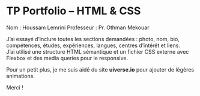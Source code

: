 # TP Portfolio – HTML & CSS

Nom : Houssam Lemrini 
Professeur : Pr. Othman Mekouar

J’ai essayé d’inclure toutes les sections demandées : photo, nom, bio, compétences, études, expériences, langues, centres d’intérêt et liens.  
J’ai utilisé une structure HTML sémantique et un fichier CSS externe avec Flexbox et des media queries pour le responsive.

Pour un petit plus, je me suis aidé du site **uiverse.io** pour ajouter de légères animations.

Merci !
